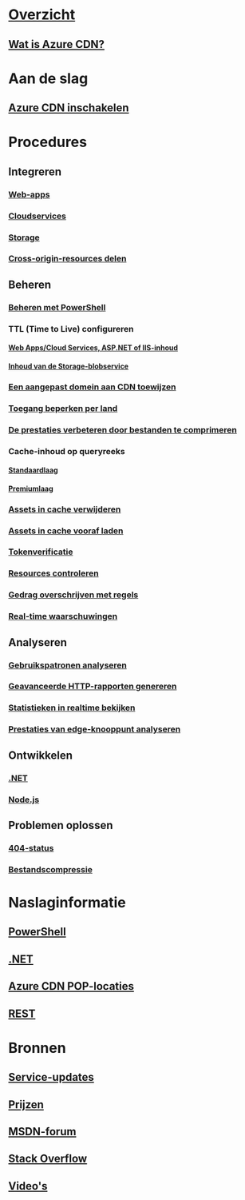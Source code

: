 # [Overzicht](cdn-overview.md)
## [Wat is Azure CDN?](../best-practices-cdn.md?toc=%2fazure%2fcdn%2ftoc.json)

# Aan de slag
## [Azure CDN inschakelen](cdn-create-new-endpoint.md)

# Procedures
## Integreren
### [Web-apps](../app-service-web/cdn-websites-with-cdn.md?toc=%2fazure%2fcdn%2ftoc.json)
### [Cloudservices](cdn-cloud-service-with-cdn.md)
### [Storage](cdn-create-a-storage-account-with-cdn.md)
### [Cross-origin-resources delen](cdn-cors.md)

## Beheren
### [Beheren met PowerShell](cdn-manage-powershell.md)
### TTL (Time to Live) configureren
#### [Web Apps/Cloud Services, ASP.NET of IIS-inhoud](cdn-manage-expiration-of-cloud-service-content.md)
#### [Inhoud van de Storage-blobservice](cdn-manage-expiration-of-blob-content.md)
### [Een aangepast domein aan CDN toewijzen](cdn-map-content-to-custom-domain.md)
### [Toegang beperken per land](cdn-restrict-access-by-country.md)
### [De prestaties verbeteren door bestanden te comprimeren](cdn-improve-performance.md)
### Cache-inhoud op queryreeks
#### [Standaardlaag](cdn-query-string.md)
#### [Premiumlaag](cdn-query-string-premium.md)
### [Assets in cache verwijderen](cdn-purge-endpoint.md)
### [Assets in cache vooraf laden](cdn-preload-endpoint.md)
### [Tokenverificatie](cdn-token-auth.md)
### [Resources controleren](cdn-resource-health.md)
### [Gedrag overschrijven met regels](cdn-rules-engine.md)
### [Real-time waarschuwingen](cdn-real-time-alerts.md)

## Analyseren
### [Gebruikspatronen analyseren](cdn-analyze-usage-patterns.md)
### [Geavanceerde HTTP-rapporten genereren](cdn-advanced-http-reports.md)
### [Statistieken in realtime bekijken](cdn-real-time-stats.md)
### [Prestaties van edge-knooppunt analyseren](cdn-edge-performance.md)

## Ontwikkelen
### [.NET](cdn-app-dev-net.md)
### [Node.js](cdn-app-dev-node.md)

## Problemen oplossen
### [404-status](cdn-troubleshoot-endpoint.md)
### [Bestandscompressie](cdn-troubleshoot-compression.md)

# Naslaginformatie
## [PowerShell](/powershell/azureps-cmdlets-docs)
## [.NET](/dotnet/api/)
## [Azure CDN POP-locaties](cdn-pop-locations.md)
## [REST](/rest/api/cdn/)

# Bronnen
## [Service-updates](https://azure.microsoft.com/updates/?product=cdn)
## [Prijzen](https://azure.microsoft.com/pricing/details/cdn/)
## [MSDN-forum](https://social.msdn.microsoft.com/Forums/en-US/home?forum=azurecdn)
## [Stack Overflow](http://stackoverflow.com/questions/tagged/azure-cdn)
## [Video's](https://azure.microsoft.com/documentation/videos/index/?services=cdn)


<!--HONumber=Nov16_HO4-->


